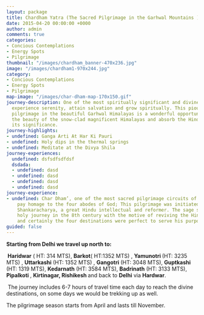 ```yaml
---
layout: package
title: Chardham Yatra (The Sacred Pilgrimage in the Garhwal Mountains )
date: 2015-04-20 00:00:00 +0000
author: admin
comments: true
categories:
- Concious Contemplations
- Energy Spots
- Pilgrimage
thumbnail: "/images/chardham_banner-470x236.jpg"
image: "/images/chardham1-970x244.jpg"
category:
- Concious Contemplations
- Energy Spots
- Pilgrimage
map-image: "/images/char-dham-map-170x150.gif"
journey-description: One of the most spiritually significant and divine journeys to
  experience serenity, attain salvation and grow spiritually. This pious and sacred
  pilgrimage in the beautiful Garhwal Himalayas is a wonderful opportunity to explore
  the beauty of the snow-clad magnificent Himalayas and absorb the Hindu culture and
  its significance.
journey-highlights:
- undefined: Ganga Arti At Har Ki Pauri
- undefined: Holy dips in the thermal springs
- undefined: Meditate at the Divya Shila
journey-experiences:
  undefined: dsfsdfsdfdsf
  dsdada:
  - undefined: dasd
  - undefined: dasd
  - undefined: dasd
  - undefined: dasd
journey-experience:
- undefined: Char Dham’, one of the most sacred pilgrimage circuits of India, as we
    pay homage to the four abodes of God; This pilgrimage was initiated by sage Adi
    Shankaracharya, a great Hindu intellectual and reformer. The sage started this
    holy journey in the 8th century with the motive of reviving the Hindu religion,
    and certainly the four destinations were perfect to serve his purpose.
guided: false
---
```

<p><b>Starting from Delhi we travel up north to:</b></p>
<p><b> </b><b>Haridwar</b> ( HT: 314 MTS), <b>Barkot</b>( HT:1352 MTS) , <b>Yamunotri </b>(HT: 3235 MTS) , <b>Uttarkashi</b> (HT: 1352 MTS) , <b>Gangotri</b> (HT: 3048 MTS), <b>Guptkashi</b> (HT: 1319 MTS), <b>Kedarnath</b> (HT: 3584 MTS), <b>Badrinath</b> (HT: 3133 MTS), <b>Pipalkoti </b>, <b>Kirtinagar, Rishikesh </b>and back to <b>Delhi</b> via <b>Hardwar</b>.</p>
<p> The journey includes 6-7 hours of travel time each day to reach the divine destinations, on some days we would be trekking up as well.</p>
<p>The pilgrimage season starts from April and lasts till November.</p>
<p>&nbsp;</p>
<p>&nbsp;</p>
